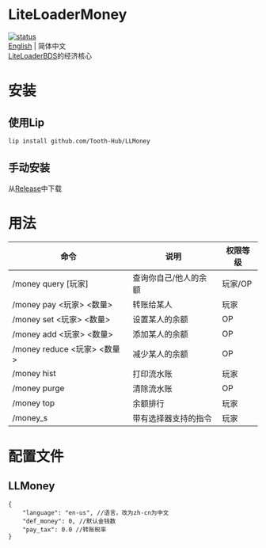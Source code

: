 # LiteLoaderMoney
[![status](https://img.shields.io/github/actions/workflow/status/LiteLDev/LLMoney/build-cmake.yml?style=for-the-badge)]("https://github.com/LiteLDev/LLMoney/actions")  
[English](README.md) | 简体中文  
[LiteLoaderBDS](https://github.com/LiteLDev/BDSLiteLoader)的经济核心

# 安装

## 使用Lip

```bash
lip install github.com/Tooth-Hub/LLMoney
```

## 手动安装

从[Release](https://github.com/LiteLDev/LLMoney/releases)中下载

# 用法

| 命令                      | 说明          | 权限等级  |
|-------------------------|-------------|-------|
| /money query [玩家]       | 查询你自己/他人的余额 | 玩家/OP |
| /money pay <玩家> <数量>    | 转账给某人       | 玩家    |
| /money set <玩家> <数量>    | 设置某人的余额     | OP    |
| /money add <玩家> <数量>    | 添加某人的余额     | OP    |
| /money reduce <玩家> <数量> | 减少某人的余额     | OP    |
| /money hist             | 打印流水账       | 玩家    |
| /money purge            | 清除流水账       | OP    |
| /money top              | 余额排行        | 玩家    |
| /money_s                | 带有选择器支持的指令  | 玩家    |

# 配置文件

## LLMoney
```jsonc
{
    "language": "en-us", //语言，改为zh-cn为中文
    "def_money": 0, //默认金钱数
    "pay_tax": 0.0 //转账税率
}
```
